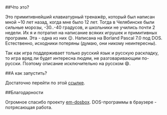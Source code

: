 ##Что это?

Это примитивнейший клавиатурный тренажёр, который был написан мной ~10 лет назад, когда мне было 12 лет.
Тогда в Челябинске были сильные морозы, -30..-40 градусов, и школьники не учились почти 2 недели.
Их я и потратил на написание всяких игрушек и примитивных программ. Эта - одна из них :wink:. Написана на
Borland Pascal 7.0 под DOS. Естественно, исходники потеряны (думаю, они никому неинтересны).

Так как игра поддерживает только русский язык и русскую раскладку, то игра вряд ли будет интересна людям, не разговаривающим
по-русски. Поэтому описание исключительно на русском :smile:.

##А как запустить?

Достаточно перейти по этой [ссылке](http://furiousbean.github.io/keybd).

##Благодарности

Огромное спасибо проекту [em-dosbox](https://github.com/dreamlayers/em-dosbox). DOS-программы в браузере - 
потрясающая работа.

